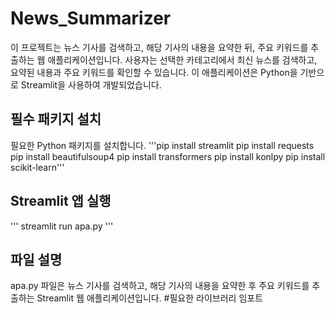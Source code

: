 News_Summarizer
=============

이 프로젝트는 뉴스 기사를 검색하고, 해당 기사의 내용을 요약한 뒤, 주요 키워드를 추출하는 웹 애플리케이션입니다. 사용자는 선택한 카테고리에서 최신 뉴스를 검색하고, 요약된 내용과 주요 키워드를 확인할 수 있습니다. 이 애플리케이션은 Python을 기반으로 Streamlit을 사용하여 개발되었습니다.

필수 패키지 설치
-------------

필요한 Python 패키지를 설치합니다. 
'''pip install streamlit
pip install requests
pip install beautifulsoup4
pip install transformers
pip install konlpy
pip install scikit-learn'''

Streamlit 앱 실행
-------------

'''
streamlit run apa.py
'''

파일 설명
-------------

apa.py 파일은 뉴스 기사를 검색하고, 해당 기사의 내용을 요약한 후 주요 키워드를 추출하는 Streamlit 웹 애플리케이션입니다. 
#필요한 라이브러리 임포트

